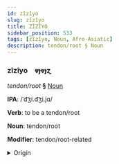 ```yaml
---
id: zîzîyo
slug: zîzîyo
title: ZÎZÎYO
sidebar_position: 533
tags: [zîzîyo, Noun, Afro-Asiatic]
description: tendon/root § Noun
---
```


### zîzîyo&emsp;<span kind="abugida">ⱴɟⱴɟɀ</span>

*tendon/root* **§** [Noun](../../tags/Noun)

**IPA**: /ˈd͡ʒi.d͡ʒi.jɑ/

**Verb**: to be a tendon/root

**Noun**: tendon/root

**Modifier**: tendon/root-related

<details>
    <summary>Origin</summary>
    Hausa jíijíyàa <br/>
    <em>Afro-Asiatic Language Family</em>
</details>
